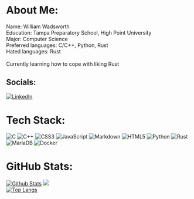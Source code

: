 <!--
**LeviathanTurtle/LeviathanTurtle** is a ✨ _special_ ✨ repository because its `README.md` (this file) appears on your GitHub profile.

Here are some ideas to get you started:

- 🔭 I’m currently working on ...
- 🌱 I’m currently learning ...
- 👯 I’m looking to collaborate on ...
- 🤔 I’m looking for help with ...
- 💬 Ask me about ...
- 📫 How to reach me: ...
- 😄 Pronouns: ...
- ⚡ Fun fact: ...
-->

<!-- Generated via: https://gprm.itsvg.in/ -->

# About Me:
Name: William Wadsworth<br>Education: Tampa Preparatory School, High Point University<br>Major: Computer Science<br>Preferred languages: C/C++, Python, Rust<br>Hated languages: Rust<br><br>Currently learning how to cope with liking Rust


## Socials:
[![LinkedIn](https://img.shields.io/badge/LinkedIn-%230077B5.svg?logo=linkedin&logoColor=white)](https://linkedin.com/in/william-wadsworth-32a824214)

# Tech Stack:
![C](https://img.shields.io/badge/c-%2300599C.svg?style=for-the-badge&logo=c&logoColor=white) ![C++](https://img.shields.io/badge/c++-%2300599C.svg?style=for-the-badge&logo=c%2B%2B&logoColor=white) ![CSS3](https://img.shields.io/badge/css3-%231572B6.svg?style=for-the-badge&logo=css3&logoColor=white) ![JavaScript](https://img.shields.io/badge/javascript-%23323330.svg?style=for-the-badge&logo=javascript&logoColor=%23F7DF1E) ![Markdown](https://img.shields.io/badge/markdown-%23000000.svg?style=for-the-badge&logo=markdown&logoColor=white) ![HTML5](https://img.shields.io/badge/html5-%23E34F26.svg?style=for-the-badge&logo=html5&logoColor=white) ![Python](https://img.shields.io/badge/python-3670A0?style=for-the-badge&logo=python&logoColor=ffdd54) ![Rust](https://img.shields.io/badge/rust-%23000000.svg?style=for-the-badge&logo=rust&logoColor=white) ![MariaDB](https://img.shields.io/badge/MariaDB-003545?style=for-the-badge&logo=mariadb&logoColor=white) ![Docker](https://img.shields.io/badge/docker-%230db7ed.svg?style=for-the-badge&logo=docker&logoColor=white)
# GitHub Stats:
[![Github Stats](https://github-readme-stats.vercel.app/api?username=LeviathanTurtle&theme=dark&hide_border=true&include_all_commits=true&count_private=true)](https://github.com/anuraghazra/github-readme-stats)
![](https://github-readme-streak-stats.herokuapp.com/?user=LeviathanTurtle&theme=dark&hide_border=true)<br/>
[![Top Langs](https://github-readme-stats.vercel.app/api/top-langs/?username=LeviathanTurtle&theme=dark&hide_border=true&include_all_commits=true&count_private=false&layout=compact)](https://github.com/anuraghazra/github-readme-stats)
<!--![](https://github-readme-stats-two-mu-89.vercel.app/api/top-langs/?username=LeviathanTurtle&theme=dark&hide_border=true&include_all_commits=true&count_private=true&layout=compact)-->
<!--![](https://https://github-readme-stats-williams-projects-8a9f57a1.vercel.app/api/top-langs/?username=LeviathanTurtle&theme=dark&hide_border=true&include_all_commits=true&count_private=true&layout=compact)-->

<!--
## 🏆 GitHub Trophies
![](https://github-profile-trophy.vercel.app/?username=LeviathanTurtle&theme=radical&no-frame=true&no-bg=true&margin-w=4)

### ✍️ Random Dev Quote
![](https://quotes-github-readme.vercel.app/api?type=horizontal&theme=gruvbox)

### 🔝 Top Contributed Repo
![](https://github-contributor-stats.vercel.app/api?username=LeviathanTurtle&limit=5&theme=dark&combine_all_yearly_contributions=true)

### 😂 Random Dev Meme
<img src='https://randommeme-five.vercel.app/' style="height: 400px;"/>

---
[![](https://visitcount.itsvg.in/api?id=LeviathanTurtle&icon=5&color=3)](https://visitcount.itsvg.in)
-->
